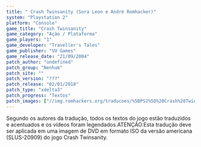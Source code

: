 ```yaml
---
title: " Crash Twinsanity (Sora Leon e André Romhacker)"
system: "Playstation 2"
platform: "Console"
game_title: "Crash Twinsanity"
game_category: "Ação / Plataforma"
game_players: "1"
game_developer: "Traveller's Tales"
game_publisher: "VU Games"
game_release_date: "21/09/2004"
patch_author: "undefined"
patch_group: "Nenhum"
patch_site: ""
patch_version: "???"
patch_release: "02/01/2018"
patch_type: "xdelta3"
patch_progress: "Textos"
patch_images: ["//img.romhackers.org/traducoes/%5BPS2%5D%20Crash%20Twinsanity%20-%20Sora%20Leon%20e%20Andr%C3%A9%20Romhacker%20-%201.jpg","//img.romhackers.org/traducoes/%5BPS2%5D%20Crash%20Twinsanity%20-%20Sora%20Leon%20e%20Andr%C3%A9%20Romhacker%20-%202.jpg","//img.romhackers.org/traducoes/%5BPS2%5D%20Crash%20Twinsanity%20-%20Sora%20Leon%20e%20Andr%C3%A9%20Romhacker%20-%203.jpg"]
---
```

Segundo os autores da tradução, todos os textos do jogo estão traduzidos e acentuados e os vídeos foram legendados.ATENÇÃO:Esta tradução deve ser aplicada em uma imagem de DVD em formato ISO da versão americana (SLUS-20909) do jogo Crash Twinsanity.